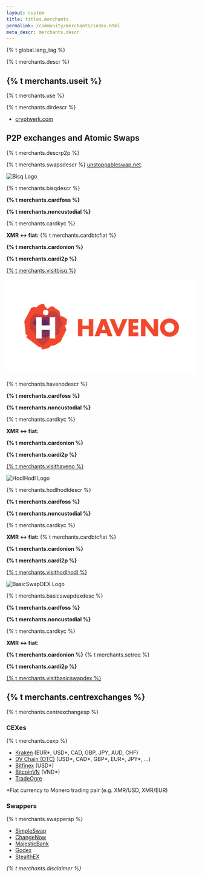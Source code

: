 ```yaml
---
layout: custom
title: titles.merchants
permalink: /community/merchants/index.html
meta_descr: merchants.descr
---
```

{% t global.lang_tag %}
<section class="container">
  <div class="merchants site-wrap">
    <div class="text-center container description">
      <p>{% t merchants.descr %}</p>
    </div>
    <div class="full col-lg-12 col-md-12 col-sm-12 col-xs-12">
      <div class="info-block">
        <h2>{% t merchants.useit %}</h2>
        <p>{% t merchants.use %}</p>
        <p>{% t merchants.dirdescr %}</p>
        <ul class="logo">
          <li><a href="https://cryptwerk.com/pay-with/xmr/">cryptwerk.com</a></li>
        </ul>
      </div>
    </div>
    <div class="full col-lg-12 col-md-12 col-sm-12 col-xs-12">
      <div class="info-block">
        <h2>P2P exchanges and Atomic Swaps</h2>
        <p>{% t merchants.descrp2p %}</p>
        <p>{% t merchants.swapsdescr %} <a href="https://unstoppableswap.net/">unstoppableswap.net</a>.</p>
      </div>
    </div>
    <div class="row">
      <div class="left half no-pad-sm col-lg-6 col-md-6 col-sm-12 col-xs-12">
        <div class="info-block">
          <div class="center-xs">
            <img class="merch" src="/img/merchants/bisq.svg" alt="Bisq Logo" title="Bisq">
            <p>{% t merchants.bisqdescr %}</p>
          </div>
          <div>
            <p><b>{% t merchants.cardfoss %}</b> <span class="check"></span></p>
            <p><b>{% t merchants.noncustodial %}</b> <span class="check"></span></p>
            <p>{% t merchants.cardkyc %} <span class="check"></span></p>
            <p><b>XMR &#8596; fiat:</b> <span class="cross"></span> {% t merchants.cardbtcfiat %}</p>
            <p><b>{% t merchants.cardonion %}</b> <span class="cross"></span></p>
            <p><b>{% t merchants.cardi2p %}</b> <span class="cross"></span></p>
          </div>
          <div class="center-xs">
          <p><a href="https://bisq.network/" class="btn-link btn-fixed btn-primary-top">{% t merchants.visitbisq %}</a></p>
          </div>
        </div>
      </div>
      <div class="right half no-pad-sm col-lg-6 col-md-6 col-sm-12 col-xs-12">
        <div class="info-block">
          <div class="center-xs">
            <img class="merch" src="/img/merchants/haveno.svg" alt="Haveno logo" title="Haveno">
            <p>{% t merchants.havenodescr %}</p>
          </div>
          <div>
            <p><b>{% t merchants.cardfoss %}</b> <span class="check"></span></p>
            <p><b>{% t merchants.noncustodial %}</b> <span class="check"></span></p>
            <p>{% t merchants.cardkyc %} <span class="check"></span></p>
            <p><b>XMR &#8596; fiat:</b> <span class="check"></span></p>
            <p><b>{% t merchants.cardonion %}</b> <span class="check"></span></p>
            <p><b>{% t merchants.cardi2p %}</b> <span class="cross"></span></p>
          </div>
          <div class="center-xs">
            <p><a href="https://haveno.exchange" class="btn-link btn-fixed btn-primary-top">{% t merchants.visithaveno %}</a></p>
          </div>
        </div>
      </div>
      <div class="left half no-pad-sm col-lg-6 col-md-6 col-sm-12 col-xs-12">
        <div class="info-block">
          <div class="center-xs">
            <img class="merch" src="/img/merchants/hodlhodl.jpg" alt="HodlHodl Logo" title="HodlHodl">
            <p>{% t merchants.hodlhodldescr %}</p>
          </div>
          <div>
            <p><b>{% t merchants.cardfoss %}</b> <span class="cross"></span></p>
            <p><b>{% t merchants.noncustodial %}</b> <span class="check"></span></p>
            <p>{% t merchants.cardkyc %} <span class="check"></span></p>
            <p><b>XMR &#8596; fiat:</b> <span class="cross"></span> {% t merchants.cardbtcfiat %}</p>
            <p><b>{% t merchants.cardonion %}</b> <span class="cross"></span></p>
            <p><b>{% t merchants.cardi2p %}</b> <span class="cross"></span></p>
          </div>
          <div class="center-xs">
            <p><a href="https://hodlhodl.com" class="btn-link btn-fixed btn-primary-top">{% t merchants.visithodlhodl %}</a></p>
          </div>
        </div>
      </div>
      <div class="right half no-pad-sm col-lg-6 col-md-6 col-sm-12 col-xs-12">
        <div class="info-block">
          <div class="center-xs">
            <img class="merch" src="/img/merchants/basicswapdex.png" alt="BasicSwapDEX Logo" title="BasicSwapDEX">
            <p>{% t merchants.basicswapdexdesc %}</p>
          </div>
          <div>
            <p><b>{% t merchants.cardfoss %}</b> <span class="check"></span></p>
            <p><b>{% t merchants.noncustodial %}</b> <span class="check"></span></p>
            <p>{% t merchants.cardkyc %} <span class="check"></span></p>
            <p><b>XMR &#8596; fiat:</b> <span class="cross"></span></p>
            <p><b>{% t merchants.cardonion %}</b> {% t merchants.setreq %} </p>
            <p><b>{% t merchants.cardi2p %}</b> <span class="cross"></span></p>
          </div>
          <div class="center-xs">
            <p><a href="https://basicswapdex.com" class="btn-link btn-fixed btn-primary-top">{% t merchants.visitbasicswapdex %}</a></p>
          </div>
        </div>
      </div>
    </div>
    <div class="full col-lg-12 col-md-12 col-sm-12 col-xs-12">
      <div class="info-block">
        <h2>{% t merchants.centrexchanges %}</h2>
        <p>{% t merchants.centrexchangesp %}</p>
        <h3>CEXes</h3>
        <p>{% t merchants.cexp %}</p>
        <ul class="logo">
            <li><a href="https://www.kraken.com/">Kraken</a> (EUR*, USD*, CAD, GBP, JPY, AUD, CHF)</li>
            <li><a href="https://dvchain.co/">DV Chain (OTC)</a> (USD*, CAD*, GBP*, EUR*, JPY*, ...)</li>
            <li><a href="https://www.bitfinex.com/">Bitfinex</a> (USD*)</li>
            <li><a href="https://bitcoinvn.io?deposit=vnd&settle=xmr">BitcoinVN</a> (VND*)</li>
            <li><a href="https://tradeogre.com/">TradeOgre</a></li>
          </ul>
          <p>*Fiat currency to Monero trading pair (e.g. XMR/USD, XMR/EUR)</p>
        <h3>Swappers</h3>
        <p>{% t merchants.swappersp %}</p>
        <ul class="logo">
            <li><a href="https://simpleswap.io/">SimpleSwap</a></li>
            <li><a href="https://changenow.io/">ChangeNow</a></li>
            <li><a href="https://majesticbank.sc/">MajesticBank</a></li>
            <li><a href="https://godex.io/">Godex</a></li>
            <li><a href="https://stealthex.io/">StealthEX</a></li>
          </ul>
      </div>
    </div>
    <div class="text-center container description">
      <p><em>{% t merchants.disclaimer %}</em></p>
    </div>
  </div>
</section>
